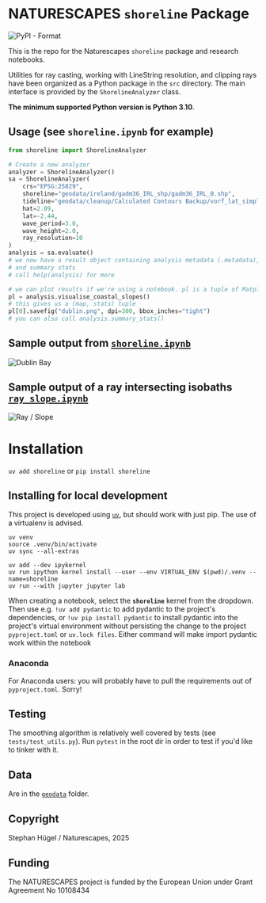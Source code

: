 # NATURESCAPES `shoreline` Package
![PyPI - Format](https://img.shields.io/pypi/format/shoreline?link=https%3A%2F%2Fpypi.org%2Fproject%2Fshoreline%2F)

This is the repo for the Naturescapes `shoreline` package and research notebooks.

Utilities for ray casting, working with LineString resolution, and clipping rays have been organized as a Python package in the `src` directory. The main interface is provided by the `ShorelineAnalyzer` class.

**The minimum supported Python version is Python 3.10**.

## Usage (see `shoreline.ipynb` for example)
```python
from shoreline import ShorelineAnalyzer

# Create a new analyzer
analyzer = ShorelineAnalyzer()
sa = ShorelineAnalyzer(
    crs="EPSG:25829",
    shoreline="geodata/ireland/gadm36_IRL_shp/gadm36_IRL_0.shp",
    tideline="geodata/cleanup/Calculated Contours Backup/vorf_lat_simplified.gpkg",
    hat=2.09,
    lat=-2.44,
    wave_period=3.0,
    wave_height=2.0,
    ray_resolution=10
)
analysis = sa.evaluate()
# we now have a result object containing analysis metadata (.metadata), as well as geometries
# and summary stats
# call help(analysis) for more

# we can plot results if we're using a notebook. pl is a tuple of Matplotlib figures
pl = analysis.visualise_coastal_slopes()
# this gives us a (map, stats) tuple
pl[0].savefig("dublin.png", dpi=300, bbox_inches="tight")
# you can also call analysis.summary_stats()

```

## Sample output from [`shoreline.ipynb`](isobath_to_onshore.ipynb)
![Dublin Bay](test.png "Dublin Bay, with smoothed rays cast offshore to onshore")

## Sample output of a ray intersecting isobaths [`ray_slope.ipynb`](ray_slope.ipynb)
![Ray / Slope](ray_slope.png "Using a divergent colour scheme to visualise slope orientation")

# Installation
`uv add shoreline` or `pip install shoreline`

## Installing for local development
This project is developed using [`uv`](https://docs.astral.sh/uv/),  but should work with just pip. The use of a virtualenv is advised.

```shell
uv venv
source .venv/bin/activate
uv sync --all-extras

uv add --dev ipykernel
uv run ipython kernel install --user --env VIRTUAL_ENV $(pwd)/.venv --name=shoreline
uv run --with jupyter jupyter lab
```
When creating a notebook, select the **`shoreline`** kernel from the dropdown. Then use e.g. `!uv add pydantic` to add pydantic to the project's dependencies, or `!uv pip install pydantic` to install pydantic into the project's virtual environment without persisting the change to the project `pyproject.toml` or `uv.lock files`. Either command will make import pydantic work within the notebook

### Anaconda
For Anaconda users: you will probably have to pull the requirements out of `pyproject.toml`. Sorry!

## Testing
The smoothing algorithm is relatively well covered by tests (see `tests/test_utils.py`). Run `pytest` in the root dir in order to test if you'd like to tinker with it.

## Data
Are in the [`geodata`](geodata) folder.

## Copyright
Stephan Hügel / Naturescapes, 2025

## Funding
The NATURESCAPES project is funded by the European Union under Grant Agreement No 10108434
